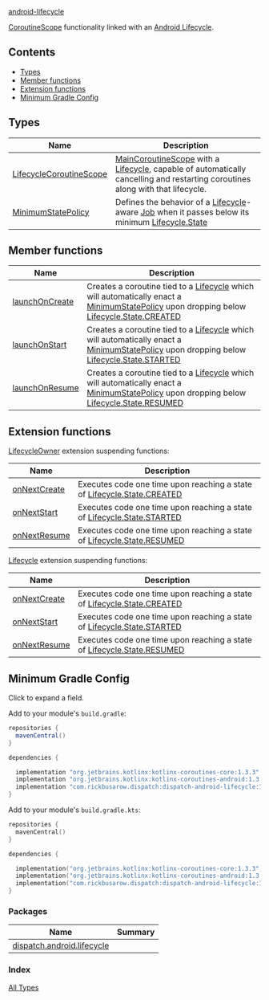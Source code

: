 [android-lifecycle](./index.md)

[CoroutineScope](https://kotlin.github.io/kotlinx.coroutines/kotlinx-coroutines-core/kotlinx.coroutines/coroutine-scope.html) functionality linked with an [Android Lifecycle](https://developer.android.com/reference/androidx/lifecycle/Lifecycle.html).

## Contents

* [Types](#types)
* [Member functions](#member-functions)
* [Extension functions](#extension-functions)
* [Minimum Gradle Config](#minimum-gradle-config)

## Types

| **Name**       | **Description**
| -------------  | --------------- |
| [LifecycleCoroutineScope](https://rbusarow.github.io/Dispatch/android-lifecycle//dispatch.android.lifecycle/-lifecycle-coroutine-scope/index.html) | [MainCoroutineScope](https://rbusarow.github.io/Dispatch/core//dispatch.core/-main-coroutine-scope.html) with a [Lifecycle](https://developer.android.com/reference/androidx/lifecycle/Lifecycle.html), capable of automatically cancelling and restarting coroutines along with that lifecycle.
| [MinimumStatePolicy](https://rbusarow.github.io/Dispatch/android-lifecycle//dispatch.android.lifecycle/-lifecycle-coroutine-scope/-minimum-state-policy/index.html) | Defines the behavior of a [Lifecycle](https://developer.android.com/reference/androidx/lifecycle/Lifecycle.html)-aware [Job](https://kotlin.github.io/kotlinx.coroutines/kotlinx-coroutines-core/kotlinx.coroutines/-job/index.html) when it passes below its minimum [Lifecycle.State](https://developer.android.com/reference/androidx/lifecycle/Lifecycle.State.html)

## Member functions

| **Name**          | **Description**
| -------------     | --------------- |
| [launchOnCreate](https://rbusarow.github.io/Dispatch/android-lifecycle//dispatch.android.lifecycle/-lifecycle-coroutine-scope/launch-on-create.html)  | Creates a coroutine tied to a [Lifecycle](https://developer.android.com/reference/androidx/lifecycle/Lifecycle.html) which will automatically enact a [MinimumStatePolicy](https://rbusarow.github.io/Dispatch/android-lifecycle//dispatch.android.lifecycle/-lifecycle-coroutine-scope/-minimum-state-policy/index.html) upon dropping below [Lifecycle.State.CREATED](https://developer.android.com/reference/androidx/lifecycle/Lifecycle.State.html#CREATED)
| [launchOnStart](https://rbusarow.github.io/Dispatch/android-lifecycle//dispatch.android.lifecycle/-lifecycle-coroutine-scope/launch-on-start.html)   | Creates a coroutine tied to a [Lifecycle](https://developer.android.com/reference/androidx/lifecycle/Lifecycle.html) which will automatically enact a [MinimumStatePolicy](https://rbusarow.github.io/Dispatch/android-lifecycle//dispatch.android.lifecycle/-lifecycle-coroutine-scope/-minimum-state-policy/index.html) upon dropping below [Lifecycle.State.STARTED](https://developer.android.com/reference/androidx/lifecycle/Lifecycle.State.html#STARTED)
| [launchOnResume](https://rbusarow.github.io/Dispatch/android-lifecycle//dispatch.android.lifecycle/-lifecycle-coroutine-scope/launch-on-resume.html)  | Creates a coroutine tied to a [Lifecycle](https://developer.android.com/reference/androidx/lifecycle/Lifecycle.html) which will automatically enact a [MinimumStatePolicy](https://rbusarow.github.io/Dispatch/android-lifecycle//dispatch.android.lifecycle/-lifecycle-coroutine-scope/-minimum-state-policy/index.html) upon dropping below [Lifecycle.State.RESUMED](https://developer.android.com/reference/androidx/lifecycle/Lifecycle.State.html#RESUMED)

## Extension functions

[LifecycleOwner](https://developer.android.com/reference/androidx/lifecycle/LifecycleOwner.html) extension suspending functions:

| **Name**                                     | **Description**
| -------------------                          | ---------------
| [onNextCreate](https://rbusarow.github.io/Dispatch/android-lifecycle//dispatch.android.lifecycle/androidx.lifecycle.-lifecycle-owner/on-next-create.html)  | Executes code one time upon reaching a state of [Lifecycle.State.CREATED](https://developer.android.com/reference/androidx/lifecycle/Lifecycle.State.html#CREATED)
| [onNextStart](https://rbusarow.github.io/Dispatch/android-lifecycle//dispatch.android.lifecycle/androidx.lifecycle.-lifecycle-owner/on-next-start.html)    | Executes code one time upon reaching a state of [Lifecycle.State.STARTED](https://developer.android.com/reference/androidx/lifecycle/Lifecycle.State.html#STARTED)
| [onNextResume](https://rbusarow.github.io/Dispatch/android-lifecycle//dispatch.android.lifecycle/androidx.lifecycle.-lifecycle-owner/on-next-resume.html)  | Executes code one time upon reaching a state of [Lifecycle.State.RESUMED](https://developer.android.com/reference/androidx/lifecycle/Lifecycle.State.html#RESUMED)

[Lifecycle](https://developer.android.com/reference/androidx/lifecycle/Lifecycle.html) extension suspending functions:

| **Name**                                | **Description**
| -------------------                     | ---------------
| [onNextCreate](https://rbusarow.github.io/Dispatch/android-lifecycle//dispatch.android.lifecycle/androidx.lifecycle.-lifecycle/on-next-create.html)  | Executes code one time upon reaching a state of [Lifecycle.State.CREATED](https://developer.android.com/reference/androidx/lifecycle/Lifecycle.State.html#CREATED)
| [onNextStart](https://rbusarow.github.io/Dispatch/android-lifecycle//dispatch.android.lifecycle/androidx.lifecycle.-lifecycle/on-next-start.html)    | Executes code one time upon reaching a state of [Lifecycle.State.STARTED](https://developer.android.com/reference/androidx/lifecycle/Lifecycle.State.html#STARTED)
| [onNextResume](https://rbusarow.github.io/Dispatch/android-lifecycle//dispatch.android.lifecycle/androidx.lifecycle.-lifecycle/on-next-resume.html)  | Executes code one time upon reaching a state of [Lifecycle.State.RESUMED](https://developer.android.com/reference/androidx/lifecycle/Lifecycle.State.html#RESUMED)

## Minimum Gradle Config

Click to expand a field.

Add to your module's `build.gradle`:

``` groovy
repositories {
  mavenCentral()
}

dependencies {

  implementation "org.jetbrains.kotlinx:kotlinx-coroutines-core:1.3.3"
  implementation "org.jetbrains.kotlinx:kotlinx-coroutines-android:1.3.3"
  implementation "com.rickbusarow.dispatch:dispatch-android-lifecycle:1.0.0-beta03"
}
```

Add to your module's `build.gradle.kts`:

``` kotlin
repositories {
  mavenCentral()
}

dependencies {

  implementation("org.jetbrains.kotlinx:kotlinx-coroutines-core:1.3.3")
  implementation("org.jetbrains.kotlinx:kotlinx-coroutines-android:1.3.3")
  implementation("com.rickbusarow.dispatch:dispatch-android-lifecycle:1.0.0-beta03")
}
```

### Packages

| Name | Summary |
|---|---|
| [dispatch.android.lifecycle](dispatch.android.lifecycle/index.md) |  |

### Index

[All Types](alltypes/index.md)